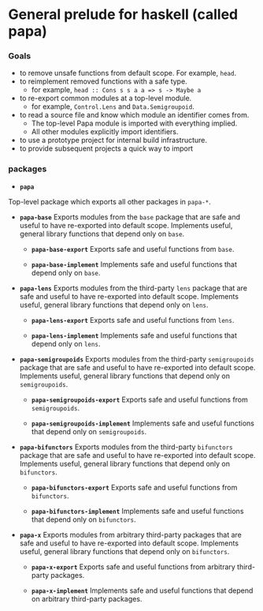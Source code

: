 # General prelude for haskell (called papa)

### Goals

* to remove unsafe functions from default scope. For example, `head`.
* to reimplement removed functions with a safe type.
  * for example, `head :: Cons s s a a => s -> Maybe a`
* to re-export common modules at a top-level module.
  * for example, `Control.Lens` and `Data.Semigroupoid`.
* to read a source file and know which module an identifier comes from.
  * The top-level Papa module is imported with everything implied.
  * All other modules explicitly import identifiers. 
* to use a prototype project for internal build infrastructure.
* to provide subsequent projects a quick way to import 

### packages

* **`papa`**

Top-level package which exports all other packages in `papa-*`.

  * **`papa-base`** Exports modules from the `base` package that are safe and useful to have re-exported into default scope. Implements useful, general library functions that depend only on `base`.

    *  **`papa-base-export`** Exports safe and useful functions from `base`.

    *  **`papa-base-implement`** Implements safe and useful functions that depend only on `base`.

  * **`papa-lens`** Exports modules from the third-party `lens` package that are safe and useful to have re-exported into default scope. Implements useful, general library functions that depend only on `lens`.

    *  **`papa-lens-export`** Exports safe and useful functions from `lens`.

    *  **`papa-lens-implement`** Implements safe and useful functions that depend only on `lens`.

  * **`papa-semigroupoids`** Exports modules from the third-party `semigroupoids` package that are safe and useful to have re-exported into default scope. Implements useful, general library functions that depend only on `semigroupoids`.

    *  **`papa-semigroupoids-export`** Exports safe and useful functions from `semigroupoids`.

    *  **`papa-semigroupoids-implement`** Implements safe and useful functions that depend only on `semigroupoids`.

  * **`papa-bifunctors`** Exports modules from the third-party `bifunctors` package that are safe and useful to have re-exported into default scope. Implements useful, general library functions that depend only on `bifunctors`.

    *  **`papa-bifunctors-export`** Exports safe and useful functions from `bifunctors`.

    *  **`papa-bifunctors-implement`** Implements safe and useful functions that depend only on `bifunctors`.

  * **`papa-x`** Exports modules from arbitrary third-party packages that are safe and useful to have re-exported into default scope. Implements useful, general library functions that depend only on `bifunctors`.

    *  **`papa-x-export`** Exports safe and useful functions from arbitrary third-party packages.

    *  **`papa-x-implement`** Implements safe and useful functions that depend on arbitrary third-party
       packages.
